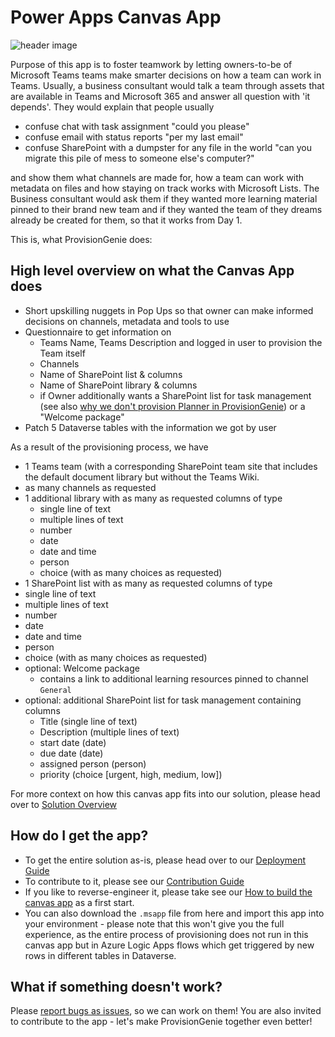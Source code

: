 # Power Apps Canvas App

![header image](https://github.com/ProvisionGenie/ProvisionGenie/blob/main/media/Genie_Header.png)

Purpose of this app is to foster teamwork by letting owners-to-be of Microsoft Teams teams make smarter decisions on how a team can work in Teams. Usually, a business consultant would talk a team through assets that are available in Teams and Microsoft 365 and answer all question with 'it depends'. They would explain that people usually

* confuse chat with task assignment "could you please"
* confuse email with status reports "per my last email"
* confuse SharePoint with a dumpster for any file in the world "can you migrate this pile of mess to someone else's computer?"

and show them what channels are made for, how a team can work with metadata on files and how staying on track works with Microsoft Lists. The Business consultant would ask them if they wanted more learning material pinned to their brand new team and if they wanted the team of they dreams already be created for them, so that it works from Day 1.

This is, what ProvisionGenie does:

## High level overview on what the Canvas App does

* Short upskilling nuggets in Pop Ups so that owner can make informed decisions on channels, metadata and tools to use
* Questionnaire to get information on
  * Teams Name, Teams Description and logged in user to provision the Team itself
  * Channels
  * Name of SharePoint list & columns
  * Name of SharePoint library & columns
  * if Owner additionally wants a SharePoint list for task management (see also [why we don't provision Planner in ProvisionGenie](https://github.com/ProvisionGenie/ProvisionGenie/blob/main/Docs/KnownLimitations.md#no-planner-integration-in-provisiongenie)) or a "Welcome package"
* Patch 5 Dataverse tables with the information we got by user

As a result of the provisioning process, we have 

* 1 Teams team (with a corresponding SharePoint team site that includes the default document library but without the Teams Wiki. 
* as many channels as requested
* 1 additional library with as many as requested columns of type 
  * single line of text
  * multiple lines of text
  * number
  * date
  * date and time
  * person
  * choice (with as many choices as requested)
 * 1 SharePoint list with as many as requested columns of type
  * single line of text
  * multiple lines of text
  * number
  * date
  * date and time
  * person
  * choice (with as many choices as requested)
 * optional: Welcome package
   * contains a link to additional learning resources pinned to channel `General`
 * optional: additional SharePoint list for task management containing columns
   * Title (single line of text)
   * Description (multiple lines of text)
   * start date (date)
   * due date (date)
   * assigned person (person)
   * priority (choice [urgent, high, medium, low]) 
 
For more context on how this canvas app fits into our solution, please head over to [Solution Overview](https://github.com/ProvisionGenie/ProvisionGenie/blob/main/Docs/LogicApps.md#solution-overview)

## How do I get the app?

* To get the entire solution as-is, please head over to our [Deployment Guide](DeploymentGuide.md)
* To contribute to it, please see our [Contribution Guide](https://github.com/ProvisionGenie/ProvisionGenie/blob/main/CONTRIBUTING.md)
* If you like to reverse-engineer it, please take see our [How to build the canvas app](https://github.com/ProvisionGenie/ProvisionGenie/blob/main/Docs/HowToBuildTheCanvasApp.md) as a first start.
* You can also download the `.msapp` file from here and import this app into your environment - please note that this won't give you the full experience, as the entire process of provisioning does not run in this canvas app but in Azure Logic Apps flows which get triggered by new rows in different tables in Dataverse.

## What if something doesn't work?

Please [report bugs as issues](https://github.com/ProvisionGenie/ProvisionGenie/issues/new?assignees=&labels=&template=bug_report.md&title=), so we can work on them! You are also invited to contribute to the app - let's make ProvisionGenie together even better!
